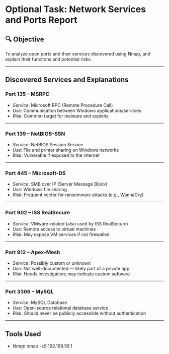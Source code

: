 # Optional Task: Network Services and Ports Report

## 🔍 Objective
To analyze open ports and their services discovered using Nmap, and explain their functions and potential risks.

---

## Discovered Services and Explanations

### Port 135 – MSRPC
- *Service*: Microsoft RPC (Remote Procedure Call)
- *Use*: Communication between Windows applications/services
- *Risk*: Common target for malware and exploits

---

### Port 139 – NetBIOS-SSN
- *Service*: NetBIOS Session Service
- *Use*: File and printer sharing on Windows networks
- *Risk*: Vulnerable if exposed to the internet

---

### Port 445 – Microsoft-DS
- *Service*: SMB over IP (Server Message Block)
- *Use*: Windows file sharing
- *Risk*: Frequent vector for ransomware attacks (e.g., WannaCry)

---

### Port 902 – ISS RealSecure
- *Service*: VMware-related (also used by ISS RealSecure)
- *Use*: Remote access to virtual machines
- *Risk*: May expose VM services if not firewalled

---

### Port 912 – Apex-Mesh
- *Service*: Possibly custom or unknown
- *Use*: Not well-documented — likely part of a private app
- *Risk*: Needs investigation; may indicate custom software

---

### Port 3306 – MySQL
- *Service*: MySQL Database
- *Use*: Open-source relational database service
- *Risk*: Should never be publicly accessible without authentication
---

## Tools Used

- *Nmap*
nmap -sS 192.168.56.1